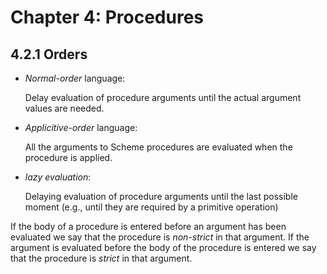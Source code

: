 # Chapter 4: Procedures

## 4.2.1 Orders

- _Normal-order_ language:

  Delay evaluation of procedure arguments until the actual argument values are needed.

- _Applicitive-order_ language:

  All the arguments to Scheme procedures are evaluated when the procedure is applied.

- _lazy evaluation_:

  Delaying evaluation of procedure arguments until the last possible moment (e.g., until they are required by a primitive operation)

If the body of a procedure is entered before an argument has been evaluated we say that the procedure is _non-strict_ in that argument. If the argument is evaluated before the body of the procedure is entered we say that the procedure is _strict_ in that argument.
